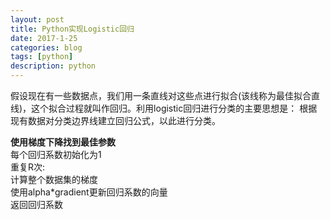 ```yaml
---
layout: post
title: Python实现Logistic回归
date: 2017-1-25
categories: blog
tags: [python]
description: python
---
```


假设现在有一些数据点，我们用一条直线对这些点进行拟合(该线称为最佳拟合直线)，这个拟合过程就叫作回归。利用logistic回归进行分类的主要思想是：
根据现有数据对分类边界线建立回归公式，以此进行分类。           

**使用梯度下降找到最佳参数**        
每个回归系数初始化为1        
重复R次:      
计算整个数据集的梯度       
使用alpha*gradient更新回归系数的向量        
返回回归系数       

